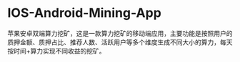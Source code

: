 # IOS-Android-Mining-App
苹果安卓双端算力挖矿，这是一款算力挖矿的移动端应用，主要功能是按照用户的质押金额、质押占比、推荐人数、活跃用户等多个维度生成不同大小的算力，每天按时间+算力实现不同收益的挖矿。

